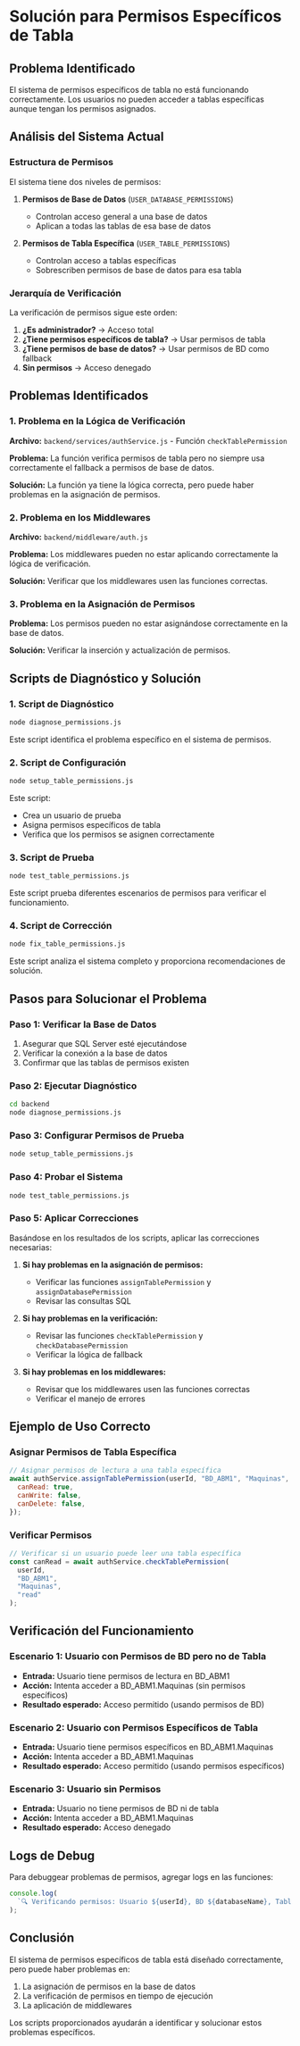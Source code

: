 # Solución para Permisos Específicos de Tabla

## Problema Identificado

El sistema de permisos específicos de tabla no está funcionando correctamente. Los usuarios no pueden acceder a tablas específicas aunque tengan los permisos asignados.

## Análisis del Sistema Actual

### Estructura de Permisos

El sistema tiene dos niveles de permisos:

1. **Permisos de Base de Datos** (`USER_DATABASE_PERMISSIONS`)

   - Controlan acceso general a una base de datos
   - Aplican a todas las tablas de esa base de datos

2. **Permisos de Tabla Específica** (`USER_TABLE_PERMISSIONS`)
   - Controlan acceso a tablas específicas
   - Sobrescriben permisos de base de datos para esa tabla

### Jerarquía de Verificación

La verificación de permisos sigue este orden:

1. **¿Es administrador?** → Acceso total
2. **¿Tiene permisos específicos de tabla?** → Usar permisos de tabla
3. **¿Tiene permisos de base de datos?** → Usar permisos de BD como fallback
4. **Sin permisos** → Acceso denegado

## Problemas Identificados

### 1. Problema en la Lógica de Verificación

**Archivo:** `backend/services/authService.js` - Función `checkTablePermission`

**Problema:** La función verifica permisos de tabla pero no siempre usa correctamente el fallback a permisos de base de datos.

**Solución:** La función ya tiene la lógica correcta, pero puede haber problemas en la asignación de permisos.

### 2. Problema en los Middlewares

**Archivo:** `backend/middleware/auth.js`

**Problema:** Los middlewares pueden no estar aplicando correctamente la lógica de verificación.

**Solución:** Verificar que los middlewares usen las funciones correctas.

### 3. Problema en la Asignación de Permisos

**Problema:** Los permisos pueden no estar asignándose correctamente en la base de datos.

**Solución:** Verificar la inserción y actualización de permisos.

## Scripts de Diagnóstico y Solución

### 1. Script de Diagnóstico

```bash
node diagnose_permissions.js
```

Este script identifica el problema específico en el sistema de permisos.

### 2. Script de Configuración

```bash
node setup_table_permissions.js
```

Este script:

- Crea un usuario de prueba
- Asigna permisos específicos de tabla
- Verifica que los permisos se asignen correctamente

### 3. Script de Prueba

```bash
node test_table_permissions.js
```

Este script prueba diferentes escenarios de permisos para verificar el funcionamiento.

### 4. Script de Corrección

```bash
node fix_table_permissions.js
```

Este script analiza el sistema completo y proporciona recomendaciones de solución.

## Pasos para Solucionar el Problema

### Paso 1: Verificar la Base de Datos

1. Asegurar que SQL Server esté ejecutándose
2. Verificar la conexión a la base de datos
3. Confirmar que las tablas de permisos existen

### Paso 2: Ejecutar Diagnóstico

```bash
cd backend
node diagnose_permissions.js
```

### Paso 3: Configurar Permisos de Prueba

```bash
node setup_table_permissions.js
```

### Paso 4: Probar el Sistema

```bash
node test_table_permissions.js
```

### Paso 5: Aplicar Correcciones

Basándose en los resultados de los scripts, aplicar las correcciones necesarias:

1. **Si hay problemas en la asignación de permisos:**

   - Verificar las funciones `assignTablePermission` y `assignDatabasePermission`
   - Revisar las consultas SQL

2. **Si hay problemas en la verificación:**

   - Revisar las funciones `checkTablePermission` y `checkDatabasePermission`
   - Verificar la lógica de fallback

3. **Si hay problemas en los middlewares:**
   - Revisar que los middlewares usen las funciones correctas
   - Verificar el manejo de errores

## Ejemplo de Uso Correcto

### Asignar Permisos de Tabla Específica

```javascript
// Asignar permisos de lectura a una tabla específica
await authService.assignTablePermission(userId, "BD_ABM1", "Maquinas", {
  canRead: true,
  canWrite: false,
  canDelete: false,
});
```

### Verificar Permisos

```javascript
// Verificar si un usuario puede leer una tabla específica
const canRead = await authService.checkTablePermission(
  userId,
  "BD_ABM1",
  "Maquinas",
  "read"
);
```

## Verificación del Funcionamiento

### Escenario 1: Usuario con Permisos de BD pero no de Tabla

- **Entrada:** Usuario tiene permisos de lectura en BD_ABM1
- **Acción:** Intenta acceder a BD_ABM1.Maquinas (sin permisos específicos)
- **Resultado esperado:** Acceso permitido (usando permisos de BD)

### Escenario 2: Usuario con Permisos Específicos de Tabla

- **Entrada:** Usuario tiene permisos específicos en BD_ABM1.Maquinas
- **Acción:** Intenta acceder a BD_ABM1.Maquinas
- **Resultado esperado:** Acceso permitido (usando permisos específicos)

### Escenario 3: Usuario sin Permisos

- **Entrada:** Usuario no tiene permisos de BD ni de tabla
- **Acción:** Intenta acceder a BD_ABM1.Maquinas
- **Resultado esperado:** Acceso denegado

## Logs de Debug

Para debuggear problemas de permisos, agregar logs en las funciones:

```javascript
console.log(
  `🔍 Verificando permisos: Usuario ${userId}, BD ${databaseName}, Tabla ${tableName}, Operación ${operation}`
);
```

## Conclusión

El sistema de permisos específicos de tabla está diseñado correctamente, pero puede haber problemas en:

1. La asignación de permisos en la base de datos
2. La verificación de permisos en tiempo de ejecución
3. La aplicación de middlewares

Los scripts proporcionados ayudarán a identificar y solucionar estos problemas específicos.
